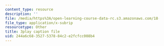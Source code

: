 ```yaml
---
content_type: resource
description: ''
file: /media/https%3A/open-learning-course-data-rc.s3.amazonaws.com/18-01sc-single-variable-calculus-fall-2010/244a6c683527537884c2e2fcfcc008b4_HgEqXhsIq_g.vtt
file_type: application/x-subrip
resourcetype: Other
title: 3play caption file
uid: 244a6c68-3527-5378-84c2-e2fcfcc008b4
---
```

